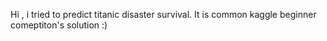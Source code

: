 Hi , i tried to predict titanic disaster survival. It is common kaggle beginner comeptiton's solution :)

